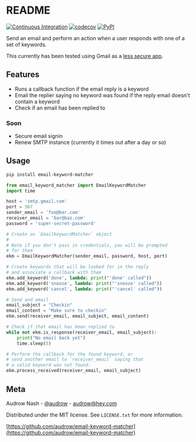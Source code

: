 README
======

[![Continuous Integration](https://github.com/audrow/email-keyword-matcher/workflows/Continuous%20Integration/badge.svg)](https://github.com/audrow/email-keyword-matcher/actions?query=workflow%3A%22Continuous+Integration%22+branch%3Amaster)
[![codecov](https://codecov.io/gh/audrow/email-keyword-matcher/branch/master/graph/badge.svg)](https://codecov.io/gh/audrow/email-keyword-matcher)
[![PyPI](https://img.shields.io/pypi/v/email-keyword-matcher)](https://pypi.org/project/email-keyword-matcher/)

Send an email and perform an action when a user responds with one of a set of keywords.

This currently has been tested using Gmail as a 
[less secure app](https://support.google.com/accounts/answer/6010255?hl=en).

## Features

* Runs a callback function if the email reply is a keyword
* Email the replier saying no keyword was found if the reply email doesn't contain a keyword
* Check if an email has been replied to

### Soon
* Secure email signin
* Renew SMTP instance (currently it times out after a day or so)

## Usage
```bash
pip install email-keyword-matcher
```

```python
from email_keyword_matcher import EmailKeywordMatcher
import time

host = 'smtp.gmail.com'
port = 567
sender_email = 'foo@bar.com'
receiver_email = 'bar@baz.com'
password = 'super-secret-password'

# Create an `EmailKeywordMatcher` object
#
# Note if you don't pass in credentials, you will be prompted
# for them
ekm = EmailKeywordMatcher(sender_email, password, host, port)

# Create keywords that will be looked for in the reply
# and associate a callback with them
ekm.add_keyword('done', lambda: print("'done' called"))
ekm.add_keyword('snooze', lambda: print("'snooze' called"))
ekm.add_keyword('cancel', lambda: print("'cancel' called"))

# Send and email
email_subject = "Checkin"
email_content = "Make sure to checkin"
ekm.send(receiver_email, email_subject, email_content)

# Check if that email has been replied to
while not ekm.is_response(receiver_email, email_subject):
    print("No email back yet")
    time.sleep(5)

# Perform the callback for the found keyword, or
# send another email to `receiver_email` saying that
# a valid keyword was not found.
ekm.process_received(receiver_email, email_subject)
```

## Meta

Audrow Nash - [@audrow](https://github.com/audrow) - [audrow@hey.com](mailto:audrow@hey.com)

Distributed under the MIT license. See `LICENSE.txt` for more information.

[https://github.com/audrow/email-keyword-matcher](https://github.com/audrow/email-keyword-matcher)
